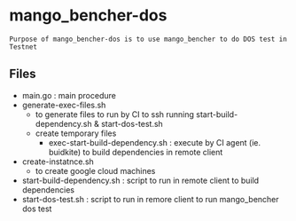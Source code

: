 # mango_bencher-dos
    Purpose of mango_bencher-dos is to use mango_bencher to do DOS test in Testnet
## Files

+ main.go : main procedure
+ generate-exec-files.sh
    - to generate files to run by CI to ssh running start-build-dependency.sh & start-dos-test.sh
    - create temporary files 
        - exec-start-build-dependency.sh : execute by CI agent (ie. buidkite) to build dependencies in remote client
+ create-instatnce.sh
    - to create google cloud machines
+ start-build-dependency.sh : script to run in remote client to build dependencies
+ start-dos-test.sh : script to run in remore client to run mango_bencher dos test




